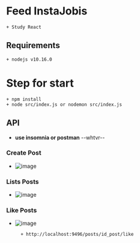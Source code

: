 # Feed InstaJobis
    + Study React

## Requirements
    + nodejs v10.16.0
    
# Step for start
    + npm install
    + node src/index.js or nodemon src/index.js

## API

*  **use insomnia or postman** --whtvr--

### Create Post

* ![image](https://github.com/arjdev69/instajobis_backend/blob/master/Files/send-post.png)

### Lists Posts

* ![image](https://github.com/arjdev69/instajobis_backend/blob/master/Files/lists_post.png)

### Like Posts

* ![image](https://github.com/arjdev69/instajobis_backend/blob/master/Files/like_posts.png)

        + http://localhost:9496/posts/id_post/like 